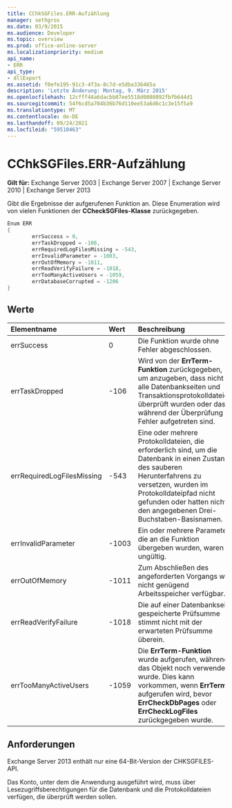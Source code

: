 ```yaml
---
title: CChkSGFiles.ERR-Aufzählung
manager: sethgros
ms.date: 03/9/2015
ms.audience: Developer
ms.topic: overview
ms.prod: office-online-server
ms.localizationpriority: medium
api_name:
- ERR
api_type:
- dllExport
ms.assetid: f0efe195-91c3-4f3a-8c7d-e5dba336465a
description: 'Letzte Änderung: Montag, 9. März 2015'
ms.openlocfilehash: 12cfff44a6dacbb07ee5518d0008092fbfb644d1
ms.sourcegitcommit: 54f6cd5a704b36b76d110ee53a6d6c1c3e15f5a9
ms.translationtype: MT
ms.contentlocale: de-DE
ms.lasthandoff: 09/24/2021
ms.locfileid: "59510463"
---
```

# <a name="cchksgfileserr-enumeration"></a>CChkSGFiles.ERR-Aufzählung 
  
**Gilt für:** Exchange Server 2003 | Exchange Server 2007 | Exchange Server 2010 | Exchange Server 2013
  
Gibt die Ergebnisse der aufgerufenen Funktion an. Diese Enumeration wird von vielen Funktionen der **CCheckSGFiles-Klasse** zurückgegeben. 
  
```cs
Enum ERR  
{
        errSuccess = 0,
        errTaskDropped = -106,
        errRequiredLogFilesMissing = -543,
        errInvalidParameter = -1003,
        errOutOfMemory = -1011,
        errReadVerifyFailure = -1018,
        errTooManyActiveUsers = -1059,
        errDatabaseCorrupted = -1206
}

```

## <a name="values"></a>Werte

|**Elementname**|**Wert**|**Beschreibung**|
|:-----|:-----|:-----|
|errSuccess  <br/> |0  <br/> |Die Funktion wurde ohne Fehler abgeschlossen.  <br/> |
|errTaskDropped  <br/> |-106  <br/> |Wird von der **ErrTerm-Funktion** zurückgegeben, um anzugeben, dass nicht alle Datenbankseiten und Transaktionsprotokolldateien überprüft wurden oder dass während der Überprüfung Fehler aufgetreten sind.  <br/> |
|errRequiredLogFilesMissing  <br/> |-543  <br/> |Eine oder mehrere Protokolldateien, die erforderlich sind, um die Datenbank in einen Zustand des sauberen Herunterfahrens zu versetzen, wurden im Protokolldateipfad nicht gefunden oder hatten nicht den angegebenen Drei-Buchstaben-Basisnamen.  <br/> |
|errInvalidParameter  <br/> |-1003  <br/> |Ein oder mehrere Parameter, die an die Funktion übergeben wurden, waren ungültig.  <br/> |
|errOutOfMemory  <br/> |-1011  <br/> |Zum Abschließen des angeforderten Vorgangs war nicht genügend Arbeitsspeicher verfügbar.  <br/> |
|errReadVerifyFailure  <br/> |-1018  <br/> |Die auf einer Datenbankseite gespeicherte Prüfsumme stimmt nicht mit der erwarteten Prüfsumme überein.  <br/> |
|errTooManyActiveUsers  <br/> |-1059  <br/> |Die **ErrTerm-Funktion** wurde aufgerufen, während das Objekt noch verwendet wurde. Dies kann vorkommen, wenn **ErrTerm** aufgerufen wird, bevor **ErrCheckDbPages** oder **ErrCheckLogFiles** zurückgegeben wurde.  <br/> |
   
## <a name="requirements"></a>Anforderungen

Exchange Server 2013 enthält nur eine 64-Bit-Version der CHKSGFILES-API.
  
Das Konto, unter dem die Anwendung ausgeführt wird, muss über Lesezugriffsberechtigungen für die Datenbank und die Protokolldateien verfügen, die überprüft werden sollen.
  

